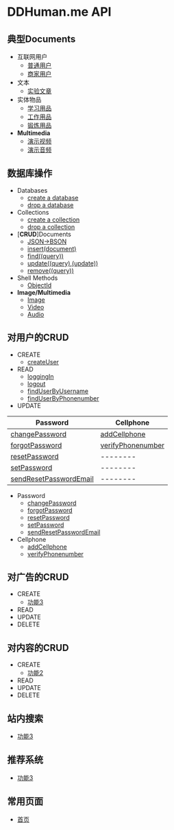 # DDHuman.me API

## 典型Documents

- 互联网用户
	- [普通用户](/chapters/典型Documents/普通用户.md)
	- [商家用户](/chapters/典型Documents/商家用户.md)	
- 文本
	- [实验文章](/chapters/典型Documents/实验文章.md)
- 实体物品
	- [学习用品](/chapters/典型Documents/学习用品.md)
	- [工作用品](/chapters/典型Documents/工作用品.md)
	- [锻炼用品](/chapters/典型Documents/锻炼用品.md)
- **Multimedia**
	- [演示视频](/chapters/典型Documents/演示视频.md)
	- [演示音频](/chapters/典型Documents/演示音频.md)

## 数据库操作

- Databases
	- [create a database](/chapters/数据库操作/create-a-database.md)
	- [drop a database](/chapters/数据库操作/drop-a-database.md)
- Collections
	- [create a collection](/chapters/数据库操作/create-a-collection.md)
	- [drop a collection](/chapters/数据库操作/drop-a-collection.md)
- [**CRUD**]Documents
	- [JSON->BSON](/chapters/数据库操作/JSON-BSON.md)
	- [insert(document)](/chapters/数据库操作/insert(document).md)
	- [find((query))](/chapters/数据库操作/find((query)).md)
	- [update((query),(update))](/chapters/数据库操作/update((query),(update)).md)
	- [remove((query))](/chapters/数据库操作/remove((query)).md)
- Shell Methods
	- [ObjectId](/chapters/数据库操作/ObjectId.md)
- **Image/Multimedia**
	- [Image](/chapters/数据库操作/Image.md)
	- [Video](/chapters/数据库操作/Video.md)
	- [Audio](/chapters/数据库操作/Audio.md)

## 对用户的CRUD
- CREATE
  - [createUser](/chapters/对用户的CRUD/createUser.md)
- READ
  - [loggingIn](/chapters/对用户的CRUD/loggingIn.md)
  - [logout](/chapters/对用户的CRUD/logout.md)
  - [findUserByUsername](/chapters/对用户的CRUD/findUserByUsername.md)
  - [findUserByPhonenumber](/chapters/对用户的CRUD/findUserByPhonenumber.md)
- UPDATE

| Password | Cellphone | 
|---------|--------|
|[changePassword](/chapters/对用户的CRUD/changePassword.md)|[addCellphone](/chapters/对用户的CRUD/addCellphone.md)|
|[forgotPassword](/chapters/对用户的CRUD/forgotPassword.md)|[verifyPhonenumber](/chapters/对用户的CRUD/verifyPhonenumber.md)|
|[resetPassword](/chapters/对用户的CRUD/resetPassword.md)|--------|
|[setPassword](/chapters/对用户的CRUD/setPassword.md)|--------|
|[sendResetPasswordEmail](/chapters/对用户的CRUD/sendResetPasswordEmail.md)|--------|


  - Password
    - [changePassword](/chapters/对用户的CRUD/changePassword.md)
    - [forgotPassword](/chapters/对用户的CRUD/forgotPassword.md)
    - [resetPassword](/chapters/对用户的CRUD/resetPassword.md)
    - [setPassword](/chapters/对用户的CRUD/setPassword.md)
    - [sendResetPasswordEmail](/chapters/对用户的CRUD/sendResetPasswordEmail.md)
  - Cellphone
    - [addCellphone](/chapters/对用户的CRUD/addCellphone.md)
    - [verifyPhonenumber](/chapters/对用户的CRUD/verifyPhonenumber.md)

## 对广告的CRUD
- CREATE
  - [功能3](/chapters/对广告的CRUD/功能3.md)
- READ
- UPDATE
- DELETE

## 对内容的CRUD
- CREATE
  - [功能2](/chapters/对内容的CRUD/功能2.md)
- READ
- UPDATE
- DELETE

## 站内搜索
- [功能3](/chapters/站内搜索/功能3.md)

## 推荐系统
- [功能3](/chapters/推荐搜索/功能3.md)

## 常用页面
- [首页](/chapters/常用页面/首页.md)